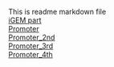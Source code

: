 This is readme markdown file
<br>
 [iGEM part](igem_part.html)
 <br>
 [Promoter](Promoter.html)
 <br>
 [Promoter_2nd](https://seokjin-oh.github.io/igemE/Promoter_2nd.html)
 <br>
 [Promoter_3rd](Promoter_3rd.html)
 <br>
 [Promoter_4th](Promoter_4th.html)